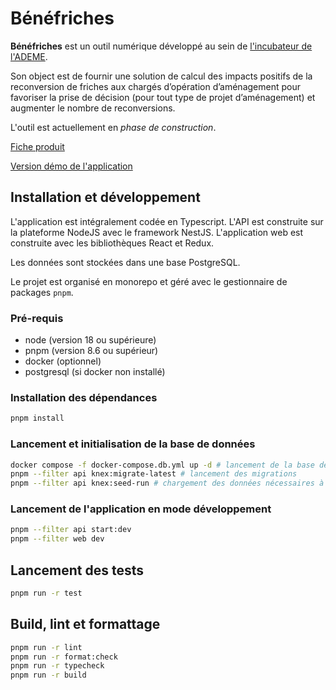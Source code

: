 # Bénéfriches

**Bénéfriches** est un outil numérique développé au sein de [l'incubateur de l'ADEME](https://beta.gouv.fr/incubateurs/ademe.html).

Son object est de fournir une solution de calcul des impacts positifs de la reconversion de friches aux chargés d’opération d’aménagement pour favoriser la prise de décision (pour tout type de projet d’aménagement) et augmenter le nombre de reconversions.

L'outil est actuellement en *phase de construction*.

[Fiche produit](https://beta.gouv.fr/startups/benefriches.html)

[Version démo de l'application](https://benefriches-staging.osc-fr1.scalingo.io)

## Installation et développement

L'application est intégralement codée en Typescript. L'API est construite sur la plateforme NodeJS avec le framework NestJS. L'application web est construite avec les bibliothèques React et Redux.

Les données sont stockées dans une base PostgreSQL.

Le projet est organisé en monorepo et géré avec le gestionnaire de packages `pnpm`.

### Pré-requis
* node (version 18 ou supérieure)
* pnpm (version 8.6 ou supérieur)
* docker (optionnel)
* postgresql (si docker non installé)

### Installation des dépendances
```sh
pnpm install
```

### Lancement et initialisation de la base de données
```sh
docker compose -f docker-compose.db.yml up -d # lancement de la base de données
pnpm --filter api knex:migrate-latest # lancement des migrations
pnpm --filter api knex:seed-run # chargement des données nécessaires à l'application
```

### Lancement de l'application en mode développement
```sh
pnpm --filter api start:dev
pnpm --filter web dev
```

## Lancement des tests
```sh
pnpm run -r test
```

## Build, lint et formattage
```sh
pnpm run -r lint
pnpm run -r format:check
pnpm run -r typecheck
pnpm run -r build
```
